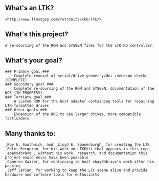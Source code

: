 ## What's an LTK? ##
    <http://www.floodgap.com/retrobits/ckb/ltk/>

## What's this project? ##
    A re-sourcing of the ROM and SYSGEN files for the LTK HD controller.

## What's your goal? ##
    ### Primary goal ###
        Complete removal of serial/drive geometry/dos checksum checks (COMPLETE)
    ### Secondary goal ### 
        Complete re-sourcing of the ROM and SYSGEN, documentation of the DOS (IN PROGRESS)
    ### Tertiary goal ###
        A custom ROM for the host adapter containing tools for repairing LTK-formatted drives
    ### Other goals ###
        Expansion of the DOS to use larger drives, more compatible fastloaders

## Many thanks to: ##
    _Roy E. Southwick_ and _Lloyd E. Sponenburgh_ for creating the LTK
    _Peter Bergeron_ for his work on LTKEdit that appears in this repo
    _ebay94bravo_, without his work, research, and documentation this project would never have been possible
    _Cameron Kaiser_ for continuing to host ebay94bravo's work after his passing
    _Jeff Jarian_ for working to keep the LTK scene alive and provide hardware and software tools for enthusiasts
